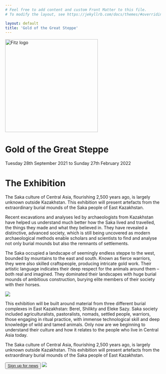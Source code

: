 ```yaml
---
# Feel free to add content and custom Front Matter to this file.
# To modify the layout, see https://jekyllrb.com/docs/themes/#overriding-theme-defaults

layout: default
title: 'Gold of the Great Steppe'
---
```


<div class="section" id="holding">
  <img src="https://beta.fitz.ms/images/logos/Fitz_logo_white.png" width="300" alt="Fitz logo" />
  <h1>Gold of the Great Steppe</h1>
  <p>Tuesday 28th September 2021 to Sunday 27th February 2022</p>
</div>

<div class="section" id="background">
  <div class="intro col-md-12">
    <h1>The Exhibition</h1>
    <p>
      The Saka culture of Central Asia, flourishing 2,500 years ago, is
      largely unknown outside Kazakhstan. This exhibition will present
      artefacts from the extraordinary burial mounds of the Saka people of
      East Kazakhstan.
    </p>
    <p>
      Recent excavations and analyses led by archaeologists from Kazakhstan
      have helped us understand much better how the Saka lived and travelled,
      the things they made and what they believed in. They have revealed a
      distinctive, advanced society, which is still being uncovered as modern
      archaeological methods enable scholars and scientists to find and analyse
      not only burial mounds but also the remnants of settlements.
    </p>
    <p>
      The Saka occupied a landscape of seemingly endless steppe to the west,
      bounded by mountains to the east and south. Known as fierce warriors,
      they were also skilled craftspeople, producing intricate gold work.
      Their artistic language indicates their deep respect for the animals
      around them – both real and imagined. They dominated their landscapes
      with huge burial mounds of ambitious construction, burying elite members
      of their society with their horses.
    </p>
    <img src="https://fitz-cms-images.s3.eu-west-2.amazonaws.com/goldpendant.png" />

  </div>
</div>
<div class="section" id="details">
  <div class="intro col-md-12">
    <p>
      This exhibition will be built around material from three different
      burial complexes in East Kazakhstan: Berel, Shilikty and Eleke Sazy.
      Saka society included agriculturalists, pastoralists, nomads, settled
      people, warriors, those engaging in ritual practice, with immense
      technological skill and deep knowledge of wild and tamed animals.
      Only now are we beginning to understand their culture and how it relates
      to the people who live in Central Asia today.
    </p>
    <p>
      The Saka culture of Central Asia, flourishing 2,500 years ago, is
      largely unknown outside Kazakhstan. This exhibition will present artefacts
      from the extraordinary burial mounds of the Saka people of East Kazakhstan.
    </p>
    <button type="button" class="btn btn-outline-secondary">
      <a href="https://tickets.museums.cam.ac.uk/account/create">Sign up for news</a>
    </button>
    <img src="https://fitz-cms-images.s3.eu-west-2.amazonaws.com/goldpendant.png" />
  </div>
</div>
